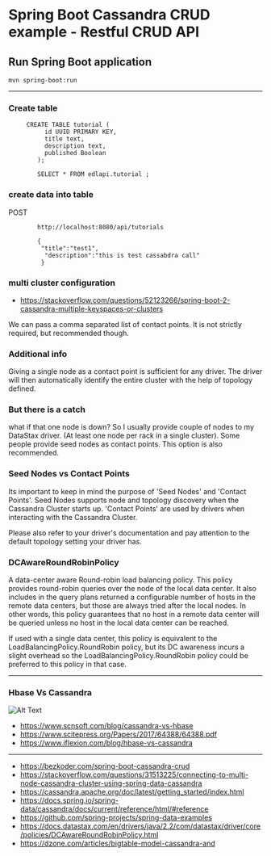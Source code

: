 # Spring Boot Cassandra CRUD example - Restful CRUD API


## Run Spring Boot application
```
mvn spring-boot:run
```

-----------------------------------------

### Create table

         CREATE TABLE tutorial (
              id UUID PRIMARY KEY, 
              title text,
              description text,
              published Boolean
            );

            SELECT * FROM edlapi.tutorial ;
            
            
            
            
### create data into table 

POST
 
            http://localhost:8080/api/tutorials
            
            {
             "title":"test1",
              "description":"this is test cassabdra call"
             }

### multi cluster configuration

- https://stackoverflow.com/questions/52123266/spring-boot-2-cassandra-multiple-keyspaces-or-clusters

We can pass a comma separated list of contact points. It is not strictly required, but recommended though.

### Additional info

Giving a single node as a contact point is sufficient for any driver. The driver will then automatically identify the entire cluster with the help of topology defined.

### But there is a catch

what if that one node is down? So I usually provide couple of nodes to my DataStax driver. (At least one node per rack in a single cluster). Some people provide seed nodes as contact points. This option is also recommended.

### Seed Nodes vs Contact Points

Its important to keep in mind the purpose of 'Seed Nodes' and 'Contact Points'. Seed Nodes supports node and topology discovery when the Cassandra Cluster starts up. 'Contact Points' are used by drivers when interacting with the Cassandra Cluster.

Please also refer to your driver's documentation and pay attention to the default topology setting your driver has.



###  DCAwareRoundRobinPolicy

A data-center aware Round-robin load balancing policy.
This policy provides round-robin queries over the node of the local data center. It also includes in the query plans returned a configurable number of hosts in the remote data centers, but those are always tried after the local nodes. In other words, this policy guarantees that no host in a remote data center will be queried unless no host in the local data center can be reached.

If used with a single data center, this policy is equivalent to the LoadBalancingPolicy.RoundRobin policy, but its DC awareness incurs a slight overhead so the LoadBalancingPolicy.RoundRobin policy could be preferred to this policy in that case.



--------------------------------------------

### Hbase Vs Cassandra

 ![Alt Text](https://encrypted-tbn0.gstatic.com/images?q=tbn%3AANd9GcS3pMZBImzqGSCeJV3-9ffwu2B156bBNv1_dw&usqp=CAU ) 

- https://www.scnsoft.com/blog/cassandra-vs-hbase
- https://www.scitepress.org/Papers/2017/64388/64388.pdf
- https://www.iflexion.com/blog/hbase-vs-cassandra
-------------------------------------------------


- https://bezkoder.com/spring-boot-cassandra-crud
- https://stackoverflow.com/questions/31513225/connecting-to-multi-node-cassandra-cluster-using-spring-data-cassandra
- https://cassandra.apache.org/doc/latest/getting_started/index.html
- https://docs.spring.io/spring-data/cassandra/docs/current/reference/html/#reference
- https://github.com/spring-projects/spring-data-examples
- https://docs.datastax.com/en/drivers/java/2.2/com/datastax/driver/core/policies/DCAwareRoundRobinPolicy.html
- https://dzone.com/articles/bigtable-model-cassandra-and
